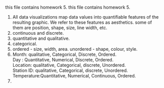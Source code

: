 this file contains homework 5.
this file contains homework 5.
1) All data visualizations map data values into quantifiable features of the resulting graphic. We refer to these features as aesthetics. some of them are position, shape, size, line width, etc.  
2) continuous and discrete.  
3) quantitative and qualitative.  
4) categorical.    
5) ordered - size, width, area.  unordered - shape, colour, style.  
6) Month: qualitative, Categorical, Discrete, Ordered.     
Day : Quantitative, Numerical, Discrete, Ordered.     
Location: qualitative, Categorical, discrete, Unordered.     
Station ID: qualitative, Categorical, discrete, Unordered.     
Temperature:Quantitative, Numerical, Continuous, Ordered.
7)


